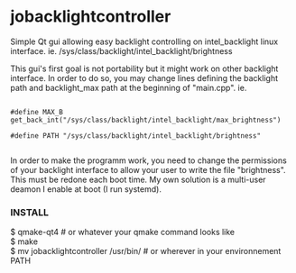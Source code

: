 jobacklightcontroller
=====================

Simple Qt gui allowing easy backlight controlling on intel_backlight linux interface. 
ie. /sys/class/backlight/intel_backlight/brightness
<p>
This gui's first goal is not portability but it might work on other backlight interface. In order to do so,
you may change lines defining the backlight path and backlight_max path at the beginning of "main.cpp". ie.
</p>
<code>
#define MAX_B get_back_int("/sys/class/backlight/intel_backlight/max_brightness")<br>
#define PATH "/sys/class/backlight/intel_backlight/brightness"<br>
</code>
<p>
In order to make the programm work, you need to change the permissions of your backlight interface to 
allow your user to write the file "brightness". This must be redone each boot time. My own solution
is a multi-user deamon I enable at boot (I run systemd).
</p>

<h3>INSTALL</h3>
<p>
$ qmake-qt4 # or whatever your qmake command looks like<br>
$ make<br>
$ mv jobacklightcontroller /usr/bin/ # or wherever in your environnement PATH<br>
</p>

